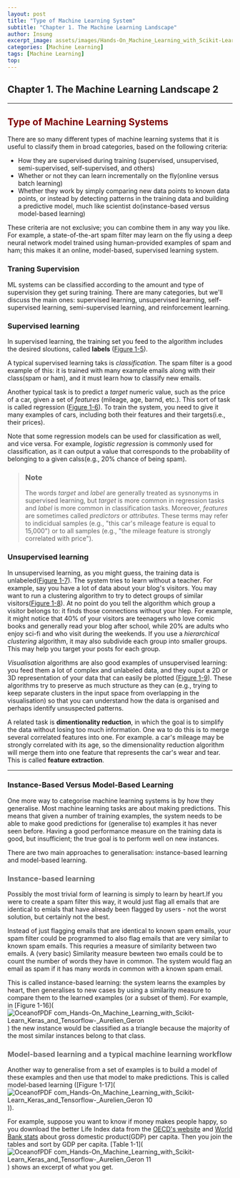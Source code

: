 ```yaml
---
layout: post
title: "Type of Machine Learning System"
subtitle: "Chapter 1. The Machine Learning Landscape"
author: Insung
excerpt_image: assets/images/Hands-On_Machine_Learning_with_Scikit-Learn_Keras_and_Tensorflow_-_Aurelien_Geron.jpg
categories: [Machine Learning]
tags: [Machine Learning]
top:
---
```

## Chapter 1. The Machine Learning Landscape 2
---

## <span style="color:#800000">Type of Machine Learning Systems</span>
There are so many different types of machine learning systems that it is useful to classify them in broad categories, based on the following criteria:

- How they are supervised during training (supervised, unsupervised, semi-supervised, self-supervised, and others)
- Whether or not they can learn incrementally on the fly(online versus batch learning)
- Whether they work by simply comparing new data points to known data points, or instead by detecting patterns in the training data and building a predictive model, much like scientist do(instance-based versus model-based learning)

These criteria are not exclusive; you can combine them in any way you like. For example, a state-of-the-art spam filter may learn on the fly using a deep neural network model trained using human-provided examples of spam and ham; this makes it an online, model-based, supervised learning system.

### Traning Supervision
ML systems can be classified according to the amount and type of supervision they get suring training. There are many categories, but we'll discuss the main ones: supervised learning, unsupervised learning, self-supervised learning, semi-supervised learning, and reinforcement learning.

### Supervised learning
In supervised learning, the training set you feed to the algorithm includes the desired sloutions, called **labels** ([Figure 1-5]()).

A typical supervised learning taks is *classification*. The spam filter is a good example of this: it is trained with many example emails along with their class(spam or ham), and it must learn how to classify new emails.

Another typical task is to predict a *target* numeric value, such as the price of a car, given a set of *features* (mileage, age, barnd, etc.). This sort of task is called regression ([Figure 1-6]()). To train the system, you need to give it many examples of cars, including both their features and their targets(i.e., their prices).

Note that some regression models can be used for classification as well, and vice versa. For example, *logistic regression* is commonly used for classification, as it can output a value that corresponds to the probability of belonging to a given calss(e.g., 20% chance of being spam).

> ### Note
> The words *target* and *label* are generally treated as sysnonyms in supervised learning, but *target* is more common in regression tasks and *label* is more common in classification tasks. Moreover, *features* are sometimes called *predictors* or *attributes*. These terms may refer to indicidual samples (e.g., "this car's mileage feature is equal to 15,000") or to all samples (e.g., "the mileage feature is strongly correlated with price").

### Unsupervised learning
In unsupervised learning, as you might guess, the training data is unlabeled([Figure 1-7]()). The system tries to learn without a teacher. For example, say you have a lot of data about your blog's visitors. You may want to run a clustering algorithm to try to detect groups of similar visitors([Figure 1-8]()). At no point do you tell the algorithm which group a visitor belongs to: it finds those connections without your hlep. For example, it might notice that 40% of your visitors are teenagers who love comic books and generally read your blog after school, while 20% are adults who enjoy sci-fi and who visit during the weekends. If you use a *hierarchical clustering* algorithm, it may also subdivide each group into smaller groups. This may help you target your posts for each group.


*Visualisation* algorithms are also good examples of unsupervised learning: you feed them a lot of complex and unlabeled data, and they ouput a 2D or 3D representation of your data that can easily be plotted ([Figure 1-9]()). These algorithms try to preserve as much structure as they can (e.g., trying to keep separate clusters in the input space from overlapping in the visualisation) so that you can understand how the data is organised and perhaps identify unsuspected patterns.

A related task is **dimentionality reduction**, in which the goal is to simplify the data without losing too much information. One wa to do this is to merge several correlated features into one. For example. a car's mileage may be strongly correlated with its age, so the dimensionality reduction algorithm will merge them into one feature that represents the car's wear and tear. This is called **feature extraction**.


---

### Instance-Based Versus Model-Based Learning
One more way to categorise machine learning systems is by how they generalise. Most machine learning tasks are about making predictions. This means that given a number of training examples, the system needs to be able to make good predictions for (generalise to) examples it has never seen before. Having a good performance measure on the training data is good, but insufficient; the true goal is to perform well on new instances.

There are two main approaches to generalisation: instance-based learning and model-based learning.

### <span style="color:#666666">Instance-based learning</span>
Possibly the most trivial form of learning is simply to learn by heart.If you were to create a spam filter this way, it would just flag all emails that are identical to emials that have already been flagged by users - not the worst solution, but certainly not the best.

Instead of just flagging emails that are identical to known spam emails, your spam filter could be programmed to also flag emails that are very similar to known spam emails. This requries a measure of similarity between two emails. A (very basic) Similarity measure bewteen two emails could be to count the number of words they have in common. The system would flag an email as spam if it has many words in common with a known spam email.

This is called instance-based learning: the system learns the examples by heart, then generalises to new cases by using a similarity measure to compare them to the learned examples (or a subset of them). For example, in [Figure 1-16](![_OceanofPDF com_Hands-On_Machine_Learning_with_Scikit-Learn_Keras_and_Tensorflow_-_Aurelien_Geron](https://github.com/user-attachments/assets/53e71d73-b5a5-48da-bbe2-ab8387f99479)
) the new instance would be classified as a triangle because the majority of the most similar instances belong to that class. 

### <span style="color:#666666">Model-based learning and a typical machine learning workflow</span>
Another way to generalise from a set of examples is to build a model of these examples and then use that model to make predictions. This is called model-based learning ([Figure 1-17](![_OceanofPDF com_Hands-On_Machine_Learning_with_Scikit-Learn_Keras_and_Tensorflow_-_Aurelien_Geron 10](https://github.com/user-attachments/assets/2e353aa4-63c0-41ce-a2cb-37afeaa3f8d9)
)).

For example, suppose you want to know if money makes people happy, so you download the better Life Index data from the [OECD's website]() and [World Bank stats]() about gross domestic product(GDP) per capita. Then you join the tables and sort by GDP per capita. [Table 1-1](![_OceanofPDF com_Hands-On_Machine_Learning_with_Scikit-Learn_Keras_and_Tensorflow_-_Aurelien_Geron 11](https://github.com/user-attachments/assets/526d5f44-56d0-4365-8139-9ff0c2cad2ff)
) shows an excerpt of what you get.
